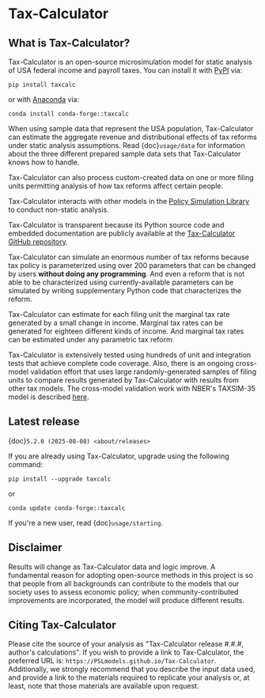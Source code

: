 Tax-Calculator
==============

## What is Tax-Calculator?

Tax-Calculator is an open-source microsimulation model for static analysis of
USA federal income and payroll taxes.
You can install it with [PyPI](https://pypi.org/project/taxcalc/) via:
```
pip install taxcalc
```
or with [Anaconda](https://www.anaconda.com/products/individual)
via:
```
conda install conda-forge::taxcalc
```

When using sample data that represent the USA population,
Tax-Calculator can estimate the aggregate revenue and distributional
effects of tax reforms under static analysis assumptions.  Read
{doc}`usage/data` for information about the three different prepared
sample data sets that Tax-Calculator knows how to handle.

Tax-Calculator can also process custom-created data on one or more filing
units permitting analysis of how tax reforms affect certain people.

Tax-Calculator interacts with other models in the
[Policy Simulation Library](https://www.pslmodels.org/) to conduct non-static
analysis.

Tax-Calculator is transparent because its Python source code and embedded
documentation are publicly available at the
[Tax-Calculator GitHub repository](https://github.com/PSLmodels/Tax-Calculator).

Tax-Calculator can simulate an enormous number of tax reforms because
tax policy is parameterized using over 200 parameters that can be
changed by users **without doing any programming**.  And even a reform
that is not able to be characterized using currently-available
parameters can be simulated by writing supplementary Python code that
characterizes the reform.

Tax-Calculator can estimate for each filing unit the marginal tax rate
generated by a small change in income.  Marginal tax rates can be
generated for eighteen different kinds of income.  And marginal tax
rates can be estimated under any parametric tax reform.

Tax-Calculator is extensively tested using hundreds of unit and
integration tests that achieve complete code coverage.  Also, there is
an ongoing cross-model validation effort that uses large
randomly-generated samples of filing units to compare results
generated by Tax-Calculator with results from other tax models.  The
cross-model validation work with NBER's TAXSIM-35 model is described
[here](https://github.com/PSLmodels/Tax-Calculator/blob/master/taxcalc/validation/taxsim35/README.md).

## Latest release

{doc}`5.2.0 (2025-08-08) <about/releases>`

If you are already using Tax-Calculator, upgrade using the following command:
```
pip install --upgrade taxcalc
```
or
```
conda update conda-forge::taxcalc
```

If you're a new user, read {doc}`usage/starting`.

## Disclaimer

Results will change as Tax-Calculator data and logic improve.
A fundamental reason for adopting open-source methods in this project is so
that people from all backgrounds can contribute to the models that our society
uses to assess economic policy; when community-contributed improvements are
incorporated, the model will produce different results.

## Citing Tax-Calculator

Please cite the source of your analysis as
"Tax-Calculator release #.#.#, author's calculations".
If you wish to provide a link to Tax-Calculator, the preferred URL is:
`https://PSLmodels.github.io/Tax-Calculator`.
Additionally, we strongly recommend that you describe the input data used,
and provide a link to the materials required to replicate your analysis or,
at least, note that those materials are available upon request.